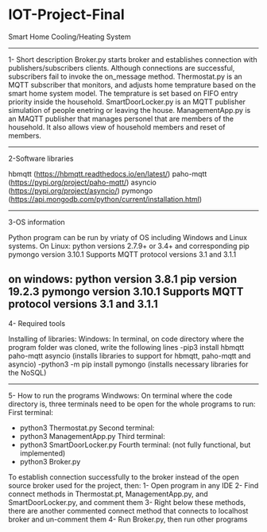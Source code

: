 # IOT-Project-Final
Smart Home Cooling/Heating System

---------------------------------------------------------------------------------------------------------------------------------------
1- Short description
Broker.py starts broker and establishes connection with publishers/subscribers clients. Although connections are successful, subscribers fail to invoke the on_message method.
Thermostat.py is an MQTT subscriber that monitors, and adjusts home temprature based on the smart home system model. The temprature is set based on FIFO entry priority inside the household.
SmartDoorLocker.py is an MQTT publisher simulation of people enetring or leaving the house.
ManagementApp.py is an MAQTT publisher that manages personel that are members of the household. It also allows view of household members and reset of members.

---------------------------------------------------------------------------------------------------------------------------------------
2-Software libraries

hbmqtt (https://hbmqtt.readthedocs.io/en/latest/)
paho-mqtt (https://pypi.org/project/paho-mqtt/) 
asyncio (https://pypi.org/project/asyncio/)
pymongo (https://api.mongodb.com/python/current/installation.html)

---------------------------------------------------------------------------------------------------------------------------------------
3-OS information

Python program can be run by vriaty of OS including Windows and Linux systems. 
On Linux:
python versions 2.7.9+ or 3.4+ and corresponding pip 
pymongo version 3.10.1
Supports MQTT protocol versions 3.1 and 3.1.1

on windows:
python version 3.8.1
pip version 19.2.3
pymongo version 3.10.1
Supports MQTT protocol versions 3.1 and 3.1.1
---------------------------------------------------------------------------------------------------------------------------------------
4- Required tools

Installing of libraries:
Windows: In terminal, on code directory where the program folder was cloned, write the following lines
-pip3 install hbmqtt paho-mqtt asyncio (installs libraries to support for hbmqtt, paho-mqtt and asyncio)
-python3 -m pip install pymongo (installs necessary libraries for the NoSQL)

---------------------------------------------------------------------------------------------------------------------------------------
5- How to run the programs
Windwows:
On terminal where the code directory is, three terminals need to be open for the whole programs to run:
First terminal:
- python3 Thermostat.py
Second terminal:
- python3 ManagementApp.py
Third terminal:
- python3 SmartDoorLocker.py
Fourth terminal: (not fully functional, but implemented)
- python3 Broker.py

To establish connection successfully to the broker instead of the open source broker used for the project, then:
1- Open program in any IDE
2- Find connect methods in Thermostat.pt, ManagementApp.py, and SmartDoorLocker.py, and comment them
3- Right below these methods, there are another commented connect method that connects to localhost broker and un-comment them
4- Run Broker.py, then run other programs 
